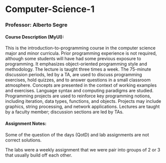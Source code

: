 # Computer-Science-1

### Professor: Alberto Segre

#### Course Description (MyUI):
This is the introduction-to-programming course in the computer science major and minor curricula. Prior programming experience is not required, although some students will have had some previous exposure to programming. It emphasizes object-oriented programming style and methodology. The lecture is taught three times a week. The 75-minute discussion periods, led by a TA, are used to discuss programming exercises, hold quizzes, and to answer questions in a small classroom atmosphere. Concepts are presented in the context of working examples and exercises. Language syntax and computing paradigms are studied. Programming projects are used to reinforce key programming notions, including iteration, data types, functions, and objects. Projects may include graphics, string processing, and network applications. Lectures are taught by a faculty member; discussion sections are led by TAs.

#### Assignment Notes:
Some of the question of the days (QotD) and lab assignments are not correct solutions.

The labs were a weekly assignment that we were pair into groups of 2 or 3 that usually build off each other.
